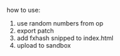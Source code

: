 how to use: 

1. use random numbers from op
2. export patch
3. add fxhash snipped to index.html
4. upload to sandbox